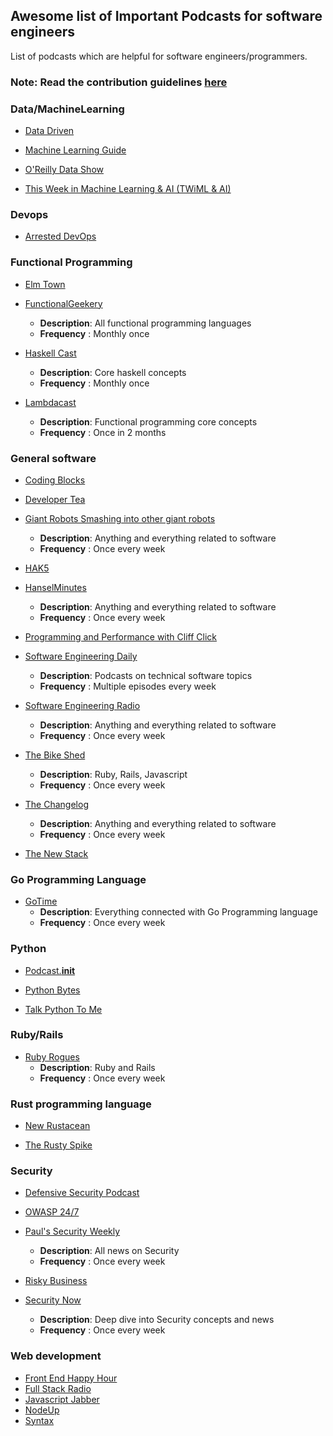 ## Awesome list of Important Podcasts for software engineers

List of podcasts which are helpful for software engineers/programmers.

### Note: Read the contribution guidelines [here](https://github.com/rShetty/podcasts/blob/master/guidelines.md)


### Data/MachineLearning

- [Data Driven](http://datadriven.tv/)

- [Machine Learning Guide](http://ocdevel.com/podcasts/machine-learning)

- [O'Reilly Data Show](https://www.oreilly.com/topics/oreilly-data-show-podcast)

- [This Week in Machine Learning & AI (TWiML & AI)](https://twimlai.com/)


### Devops

- [Arrested DevOps](https://www.arresteddevops.com/)


### Functional Programming

- [Elm Town](https://elmtown.audio/)

- [FunctionalGeekery](https://www.functionalgeekery.com/)
  - <b>Description</b>: All functional programming languages
  - <b>Frequency</b>  : Monthly once 

- [Haskell Cast](https://www.haskellcast.com/)
  - <b>Description</b>: Core haskell concepts
  - <b>Frequency</b>  : Monthly once

- [Lambdacast](https://soundcloud.com/lambda-cast)
  - <b>Description</b>: Functional programming core concepts
  - <b>Frequency</b>  : Once in 2 months

### General software

- [Coding Blocks](https://www.codingblocks.net/)

- [Developer Tea](https://spec.fm/podcasts/developer-tea)

- [Giant Robots Smashing into other giant robots](https://robots.thoughtbot.com/)
  - <b>Description</b>: Anything and everything related to software
  - <b>Frequency</b>  : Once every week 

- [HAK5](https://www.hak5.org/)

- [HanselMinutes](https://hanselminutes.com/)
  - <b>Description</b>: Anything and everything related to software
  - <b>Frequency</b>  : Once every week 

- [Programming and Performance with Cliff Click](https://itunes.apple.com/us/podcast/programming-and-performance-with-cliff-click/id1286422919)

- [Software Engineering Daily](https://softwareengineeringdaily.com/)
  - <b>Description</b>: Podcasts on technical software topics
  - <b>Frequency</b>  : Multiple episodes every week

- [Software Engineering Radio](http://www.se-radio.net/)
  - <b>Description</b>: Anything and everything related to software
  - <b>Frequency</b>  : Once every week 

- [The Bike Shed](http://bikeshed.fm/)
  - <b>Description</b>: Ruby, Rails, Javascript
  - <b>Frequency</b>  : Once every week 

- [The Changelog](https://changelog.com/)
  - <b>Description</b>: Anything and everything related to software
  - <b>Frequency</b>  : Once every week 

- [The New Stack](https://thenewstack.io/podcasts/)


### Go Programming Language

- [GoTime](https://changelog.com/gotime)
  - <b>Description</b>: Everything connected with Go Programming language
  - <b>Frequency</b>  : Once every week 


### Python

- [Podcast.__init__](https://pythonpodcast.com/)

- [Python Bytes](https://pythonbytes.fm/)

- [Talk Python To Me](https://talkpython.fm/)


### Ruby/Rails

- [Ruby Rogues](https://devchat.tv/ruby-rogues)
  - <b>Description</b>: Ruby and Rails
  - <b>Frequency</b>  : Once every week 


### Rust programming language

- [New Rustacean](https://newrustacean.com/)

- [The Rusty Spike](https://rusty-spike.blubrry.net/)


### Security

- [Defensive Security Podcast](https://defensivesecurity.org/)

- [OWASP 24/7](https://www.owasp.org/index.php/OWASP_Podcast)

- [Paul's Security Weekly](https://securityweekly.com/)
  - <b>Description</b>: All news on Security
  - <b>Frequency</b>  : Once every week 

- [Risky Business](https://risky.biz/netcasts/risky-business/)

- [Security Now](https://twit.tv/shows/security-now)
  - <b>Description</b>: Deep dive into Security concepts and news
  - <b>Frequency</b>  : Once every week 


### Web development

- [Front End Happy Hour](http://frontendhappyhour.com/)
- [Full Stack Radio](http://www.fullstackradio.com/)
- [Javascript Jabber](https://devchat.tv/js-jabber)
- [NodeUp](http://nodeup.com/)
- [Syntax](https://syntax.fm/)
